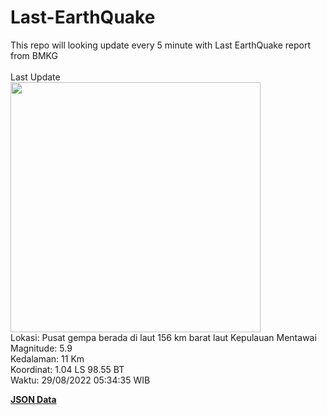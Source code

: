 # Last-EarthQuake
This repo will looking update every 5 minute with Last EarthQuake report from BMKG
<br>
<br>
Last Update
<br>
<img src="https://ews.bmkg.go.id/TEWS/data/20220829053435.mmi.jpg" width="400"/>
<br>
Lokasi: Pusat gempa berada di laut 156 km barat laut Kepulauan Mentawai <br>
Magnitude: 5.9 <br>
Kedalaman: 11 Km <br>
Koordinat: 1.04 LS 98.55 BT <br>
Waktu: 29/08/2022 05:34:35 WIB <br>

<a href="./data/data.json">**JSON Data**</a>
